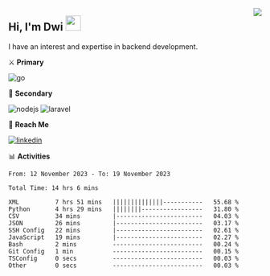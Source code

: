 [<img src="https://komarev.com/ghpvc/?username=masred&color=green&style=flat-square&label=Profile+Views" align="right">](github.com/masred)

## Hi, I'm Dwi <img src="https://raw.githubusercontent.com/MartinHeinz/MartinHeinz/master/wave.gif" width="30px">

I have an interest and expertise in backend development.

⚔️ **Primary**

![go](https://img.shields.io/badge/---?logo=go&label=Golang&style=social)

🔪 **Secondary**

![nodejs](https://img.shields.io/badge/---?logo=node.js&label=Node.js&style=social&logoColor=green)
![laravel](https://img.shields.io/badge/---?logo=laravel&label=Laravel&style=social)

🔗 **Reach Me**

[![linkedin](https://img.shields.io/badge/---?logo=linkedin&label=LinkedIn&style=social)](https://linkedin.com/in/dwifitriyanto)

📊 **Activities**

<!--START_SECTION:waka-->

```all_time
From: 12 November 2023 - To: 19 November 2023

Total Time: 14 hrs 6 mins

XML          7 hrs 51 mins   ||||||||||||||-----------   55.68 %
Python       4 hrs 29 mins   ||||||||-----------------   31.80 %
CSV          34 mins         |------------------------   04.03 %
JSON         26 mins         |------------------------   03.17 %
SSH Config   22 mins         |------------------------   02.61 %
JavaScript   19 mins         |------------------------   02.27 %
Bash         2 mins          -------------------------   00.24 %
Git Config   1 min           -------------------------   00.15 %
TSConfig     0 secs          -------------------------   00.03 %
Other        0 secs          -------------------------   00.03 %
```

<!--END_SECTION:waka-->
